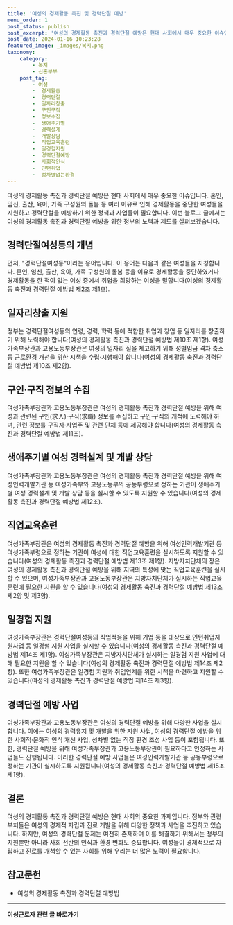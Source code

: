 ```yaml
---
title: '여성의 경제활동 촉진 및 경력단절 예방'
menu_order: 1
post_status: publish
post_excerpt: '여성의 경제활동 촉진과 경력단절 예방은 현대 사회에서 매우 중요한 이슈입니다. 혼인, 임신, 출산, 육아, 가족 구성원의 돌봄 등 여러 이유로 인해 경제활동을 중단한 여성들을 지원하고 경력단절을 예방하기 위한 정책과 사업들이 필요합니다. 이번 블로그 글에서는 여성의 경제활동 촉진과 경력단절 예방을 위한 정부의 노력과 제도를 살펴보겠습니다.'
post_date: 2024-01-16 10:23:28
featured_image: _images/복지.png
taxonomy:
    category:
        - 복지
        - 신혼부부
    post_tag:
        - 여성
        -  경제활동
        -  경력단절
        -  일자리창출
        -  구인구직
        -  정보수집
        -  생애주기별
        -  경력설계
        -  개발상담
        -  직업교육훈련
        -  일경험지원
        -  경력단절예방
        -  사회적인식
        -  인턴취업
        -  성차별없는환경
---
```




여성의 경제활동 촉진과 경력단절 예방은 현대 사회에서 매우 중요한 이슈입니다. 혼인, 임신, 출산, 육아, 가족 구성원의 돌봄 등 여러 이유로 인해 경제활동을 중단한 여성들을 지원하고 경력단절을 예방하기 위한 정책과 사업들이 필요합니다. 이번 블로그 글에서는 여성의 경제활동 촉진과 경력단절 예방을 위한 정부의 노력과 제도를 살펴보겠습니다.

## 경력단절여성등의 개념

먼저, "경력단절여성등"이라는 용어입니다. 이 용어는 다음과 같은 여성들을 지칭합니다. 혼인, 임신, 출산, 육아, 가족 구성원의 돌봄 등을 이유로 경제활동을 중단하였거나 경제활동을 한 적이 없는 여성 중에서 취업을 희망하는 여성을 말합니다(여성의 경제활동 촉진과 경력단절 예방법 제2조 제1호).

## 일자리창출 지원

정부는 경력단절여성등의 연령, 경력, 학력 등에 적합한 취업과 창업 등 일자리를 창출하기 위해 노력해야 합니다(여성의 경제활동 촉진과 경력단절 예방법 제10조 제1항). 여성가족부장관과 고용노동부장관은 여성의 일자리 질을 제고하기 위해 성별임금 격차 축소 등 근로환경 개선을 위한 시책을 수립·시행해야 합니다(여성의 경제활동 촉진과 경력단절 예방법 제10조 제2항).

## 구인·구직 정보의 수집

여성가족부장관과 고용노동부장관은 여성의 경제활동 촉진과 경력단절 예방을 위해 여성과 관련된 구인(求人)·구직(求職) 정보를 수집하고 구인·구직의 개척에 노력해야 하며, 관련 정보를 구직자·사업주 및 관련 단체 등에 제공해야 합니다(여성의 경제활동 촉진과 경력단절 예방법 제11조).

## 생애주기별 여성 경력설계 및 개발 상담

여성가족부장관과 고용노동부장관은 여성의 경제활동 촉진과 경력단절 예방을 위해 여성인력개발기관 등 여성가족부와 고용노동부의 공동부령으로 정하는 기관이 생애주기별 여성 경력설계 및 개발 상담 등을 실시할 수 있도록 지원할 수 있습니다(여성의 경제활동 촉진과 경력단절 예방법 제12조).

## 직업교육훈련

여성가족부장관은 여성의 경제활동 촉진과 경력단절 예방을 위해 여성인력개발기관 등 여성가족부령으로 정하는 기관이 여성에 대한 직업교육훈련을 실시하도록 지원할 수 있습니다(여성의 경제활동 촉진과 경력단절 예방법 제13조 제1항). 지방자치단체의 장은 여성의 경제활동 촉진과 경력단절 예방을 위해 지역의 특성에 맞는 직업교육훈련을 실시할 수 있으며, 여성가족부장관과 고용노동부장관은 지방자치단체가 실시하는 직업교육훈련에 필요한 지원을 할 수 있습니다(여성의 경제활동 촉진과 경력단절 예방법 제13조 제2항 및 제3항).

## 일경험 지원

여성가족부장관은 경력단절여성등의 직업적응을 위해 기업 등을 대상으로 인턴취업지원사업 등 일경험 지원 사업을 실시할 수 있습니다(여성의 경제활동 촉진과 경력단절 예방법 제14조 제1항). 여성가족부장관은 지방자치단체가 실시하는 일경험 지원 사업에 대해 필요한 지원을 할 수 있습니다(여성의 경제활동 촉진과 경력단절 예방법 제14조 제2항). 또한 여성가족부장관은 일경험 지원과 취업연계를 위한 시책을 마련하고 지원할 수 있습니다(여성의 경제활동 촉진과 경력단절 예방법 제14조 제3항).

## 경력단절 예방 사업

여성가족부장관과 고용노동부장관은 여성의 경력단절 예방을 위해 다양한 사업을 실시합니다. 이에는 여성의 경력유지 및 개발을 위한 지원 사업, 여성의 경력단절 예방을 위한 사회적·문화적 인식 개선 사업, 성차별 없는 직장 환경 조성 사업 등이 포함됩니다. 또한, 경력단절 예방을 위해 여성가족부장관과 고용노동부장관이 필요하다고 인정하는 사업들도 진행됩니다. 이러한 경력단절 예방 사업들은 여성인력개발기관 등 공동부령으로 정하는 기관이 실시하도록 지원됩니다(여성의 경제활동 촉진과 경력단절 예방법 제15조 제1항).

## 결론

여성의 경제활동 촉진과 경력단절 예방은 현대 사회의 중요한 과제입니다. 정부와 관련 부처들은 여성의 경제적 자립과 진로 개발을 위해 다양한 정책과 사업을 추진하고 있습니다. 하지만, 여성의 경력단절 문제는 여전히 존재하며 이를 해결하기 위해서는 정부의 지원뿐만 아니라 사회 전반의 인식과 환경 변화도 중요합니다. 여성들이 경제적으로 자립하고 진로를 개척할 수 있는 사회를 위해 우리는 더 많은 노력이 필요합니다.

## 참고문헌
- 여성의 경제활동 촉진과 경력단절 예방법
<!-- wp:separator -->
<hr class="wp-block-separator has-alpha-channel-opacity"/>
<!-- /wp:separator -->

<!-- wp:group {"backgroundColor":"base","layout":{"type":"constrained"}} -->
<div class="wp-block-group has-base-background-color has-background"><!-- wp:paragraph {"align":"center","fontSize":"medium"} -->
<p class="has-text-align-center has-large-font-size"><strong>여성근로자 관련 글 바로가기</strong></p>
<!-- /wp:paragraph -->


<!-- wp:latest-posts
{"categories":[{"id":10991,"count":19,"description":"","link":"https://uknowlaw.com/category/%ec%97%ac%ec%84%b1%ea%b7%bc%eb%a1%9c%ec%9e%90/","name":"여성근로자","slug":"여성근로자","taxonomy":"category","parent":0,"meta":[],"_links":{"self":[{"href":"https://uknowlaw.com/wp-json/wp/v2/categories/10991"}],"collection":[{"href":"https://uknowlaw.com/wp-json/wp/v2/categories"}],"about":[{"href":"https://uknowlaw.com/wp-json/wp/v2/taxonomies/category"}],"wp:post_type":[{"href":"https://uknowlaw.com/wp-json/wp/v2/posts?categories=10991"}],"curies":[{"name":"wp","href":"https://api.w.org/{rel}","templated":true}]}}],"postsToShow":100,"excerptLength":28,"postLayout":"grid","columns":2,"featuredImageAlign":"left","featuredImageSizeSlug":"large","fontSize":"small"} /--></div>
<!-- /wp:group -->